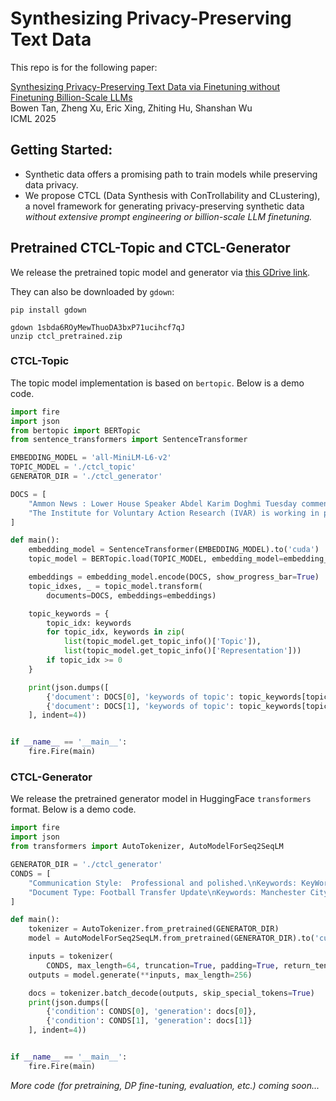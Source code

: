 # Synthesizing Privacy-Preserving Text Data


This repo is for the following paper:

[Synthesizing Privacy-Preserving Text Data via Finetuning without Finetuning Billion-Scale LLMs](https://arxiv.org/abs/2503.12347) \
Bowen Tan, Zheng Xu, Eric Xing, Zhiting Hu, Shanshan Wu \
ICML 2025

## Getting Started:
* Synthetic data offers a promising path to train models while preserving data privacy. 
* We propose CTCL (Data Synthesis with ConTrollability and CLustering), a novel framework for generating privacy-preserving synthetic data *without extensive prompt engineering or billion-scale LLM finetuning.* 


## Pretrained CTCL-Topic and CTCL-Generator
We release the pretrained topic model and generator via [this GDrive link](https://drive.google.com/file/d/1sbda6ROyMewThuoDA3bxP71ucihcf7qJ/view?usp=drive_link).

They can also be downloaded by `gdown`:
```
pip install gdown

gdown 1sbda6ROyMewThuoDA3bxP71ucihcf7qJ
unzip ctcl_pretrained.zip
```

### CTCL-Topic
The topic model implementation is based on `bertopic`. Below is a demo code.

```python
import fire
import json
from bertopic import BERTopic
from sentence_transformers import SentenceTransformer

EMBEDDING_MODEL = 'all-MiniLM-L6-v2'
TOPIC_MODEL = './ctcl_topic'
GENERATOR_DIR = './ctcl_generator'

DOCS = [
    "Ammon News : Lower House Speaker Abdel Karim Doghmi Tuesday commended the Audit Bureau's oversight role to fight corruption and protect public money, and pledged to give utmost attention to the bureau's reports.\nHe said as he welcomed Audit Bureau President Assem Haddad, who handed him the annual report, that the rule of law is a priority for His Majesty King Abdullah that was underlined in the Speech from the Throne opening Parliament's ordinary session.\nThe Audit Bureau chief also handed a copy of the report to Senate President Faisal Fayez, who hailed the agency for adopting world-class oversight practices to preserve public funds and correct the imbalances in the government agencies under its jurisdiction.\nFayez stressed cooperation between the Senate and the bureau, which, he said, is worthy of more funding and technical support to carry out its tasks.\nLower House Speaker Abdel Karim Doghmi Tuesday commended the Audit Bureau's oversight role to fight corruption and protect public money, and pledged to give utmost attention to the bureau's reports.\nLower House, Senate heads underline Audit Bureau oversight role",
    "The Institute for Voluntary Action Research (IVAR) is working in partnership with London Funders, the Association of Charitable Foundations and a number of independent funders on research to explore place-based funding approaches.\nThe term place-based funding is used to describe a spectrum of approaches. At one end of the spectrum, it may be used simply to refer to grant-making limited by geography \u2013 a decision to fund only in specified geographic areas; at the other it may refer to long-term and multi-faceted collaborative partnerships aiming to achieve significant change. In most cases, it is more than just a term to describe the target location of funding; it also describes a style and philosophy of funding.\nDevelop a series of case studies that focus on learning about the approaches in terms of rationale, success and failure.\nThe paper draws on current practice and literature to explore what place-based funding is, looking at: how it is delivered; the different types of approaches and roles funders play; benefits and challenges of working with place.\nThis briefing paper is a working document that will be refreshed during the course of the research. Readers who would like to give feedback on the paper or who are interested in the study are invited to contact Eliza Buckley."
]

def main():
    embedding_model = SentenceTransformer(EMBEDDING_MODEL).to('cuda')
    topic_model = BERTopic.load(TOPIC_MODEL, embedding_model=embedding_model)

    embeddings = embedding_model.encode(DOCS, show_progress_bar=True)
    topic_idxes, _ = topic_model.transform(
        documents=DOCS, embeddings=embeddings)

    topic_keywords = {
        topic_idx: keywords
        for topic_idx, keywords in zip(
            list(topic_model.get_topic_info()['Topic']),
            list(topic_model.get_topic_info()['Representation']))
        if topic_idx >= 0
    }

    print(json.dumps([
        {'document': DOCS[0], 'keywords of topic': topic_keywords[topic_idxes[0]]},
        {'document': DOCS[1], 'keywords of topic': topic_keywords[topic_idxes[1]]}
    ], indent=4))


if __name__ == '__main__':
    fire.Fire(main)
```

### CTCL-Generator
We release the pretrained generator model in HuggingFace `transformers` format. Below is a demo code.

```python
import fire
import json
from transformers import AutoTokenizer, AutoModelForSeq2SeqLM

GENERATOR_DIR = './ctcl_generator'
CONDS = [
    "Communication Style:  Professional and polished.\nKeywords: KeyWords: Leasing, commercial/residential, maintenance, residential investment",
    "Document Type: Football Transfer Update\nKeywords: Manchester City, Douglas Costa, Juventus, transfer, summer window, Premier League,  Serie A"
]

def main():
    tokenizer = AutoTokenizer.from_pretrained(GENERATOR_DIR)
    model = AutoModelForSeq2SeqLM.from_pretrained(GENERATOR_DIR).to('cuda')

    inputs = tokenizer(
        CONDS, max_length=64, truncation=True, padding=True, return_tensors='pt').to('cuda')
    outputs = model.generate(**inputs, max_length=256)

    docs = tokenizer.batch_decode(outputs, skip_special_tokens=True)
    print(json.dumps([
        {'condition': CONDS[0], 'generation': docs[0]},
        {'condition': CONDS[1], 'generation': docs[1]}
    ], indent=4))


if __name__ == '__main__':
    fire.Fire(main)
```

*More code (for pretraining, DP fine-tuning, evaluation, etc.) coming soon...*